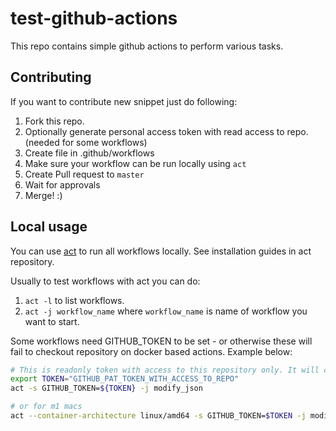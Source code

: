 # test-github-actions

This repo contains simple github actions to perform various tasks.

## Contributing

If you want to contribute new snippet just do following:

1. Fork this repo.
2. Optionally generate personal access token with read access to repo. (needed for some workflows)
3. Create file in .github/workflows
4. Make sure your workflow can be run locally using `act`
5. Create Pull request to `master`
6. Wait for approvals
7. Merge! :)

## Local usage

You can use [act](https://github.com/nektos/act) to run all workflows locally. See installation guides in act repository.


Usually to test workflows with act you can do:

1. `act -l` to list workflows.
2. `act -j workflow_name` where `workflow_name` is name of workflow you want to start.

Some workflows need GITHUB_TOKEN to be set - or otherwise these will fail to checkout repository on docker based actions. Example below:

```bash
# This is readonly token with access to this repository only. It will calm down act workflows that need GITHUB_TOKEN variable.
export TOKEN="GITHUB_PAT_TOKEN_WITH_ACCESS_TO_REPO"
act -s GITHUB_TOKEN=${TOKEN} -j modify_json

# or for m1 macs
act --container-architecture linux/amd64 -s GITHUB_TOKEN=$TOKEN -j modify_json
```
